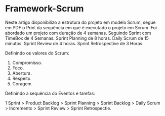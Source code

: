 # Framework-Scrum

Neste artigo disponibilizo a estrutura do projeto em modelo Scrum, segue em PDF o Print da sequência em que é executado o projeto em Scrum.
Foi abordado um projeto com duração de 4 semanas.
Seguindo Sprint com TimeBox de 4 Semanas.
Sprint Planning de 8 horas.
Daily Scrum de 15 minutos.
Sprint Review de 4 horas.
Sprint Retrospective de 3 Horas.

Definindo os valores do Scrum:
1. Compromisso.
2. Foco.
3. Abertura.
4. Respeito.
5. Coragem.

Definindo a sequência do Eventos e tarefas:

1 Sprint > Product Backlog > Sprint Planning > Sprint Backlog > Daily Scrum > Incremento > Sprint Review > Sprint Retrospectie.
